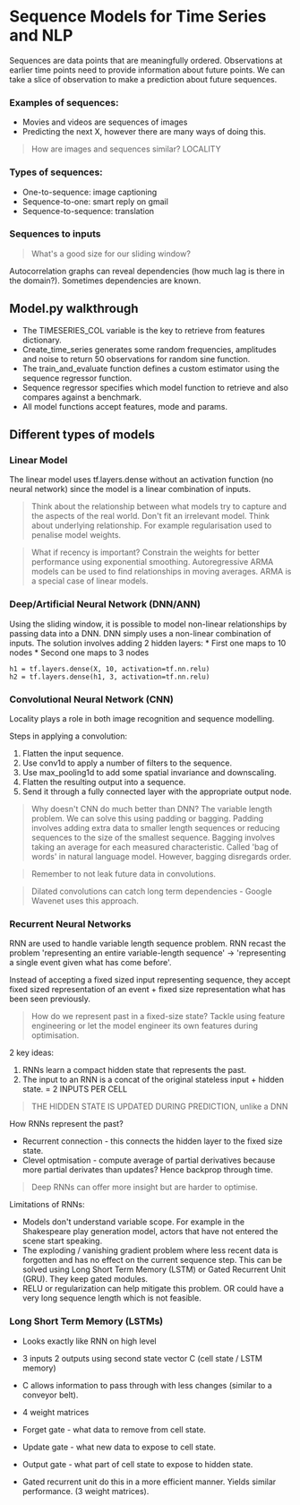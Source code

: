 # Sequence Models for Time Series and NLP

Sequences are data points that are meaningfully ordered. Observations at earlier time points need to provide information about future points. We can take a slice of observation to make a prediction about future sequences.

### Examples of sequences:
* Movies and videos are sequences of images
* Predicting the next X, however there are many ways of doing this.

> How are images and sequences similar? LOCALITY 

### Types of sequences:
* One-to-sequence: image captioning
* Sequence-to-one: smart reply on gmail
* Sequence-to-sequence: translation

### Sequences to inputs

> What's a good size for our sliding window? 

Autocorrelation graphs can reveal dependencies (how much lag is there in the domain?). Sometimes dependencies are known.

## Model.py walkthrough

* The TIMESERIES_COL variable is the key to retrieve from features dictionary. 
* Create_time_series generates some random frequencies, amplitudes and noise to return 50 observations for random sine function.
* The train_and_evaluate function defines a custom estimator using the sequence regressor function. 
* Sequence regressor specifies which model function to retrieve and also compares against a benchmark. 
* All model functions accept features, mode and params. 

## Different types of models

### Linear Model

The linear model uses tf.layers.dense without an activation function (no neural network) since the model is a linear combination of inputs. 

> Think about the relationship between what models try to capture and the aspects of the real world. Don't fit an irrelevant model. Think about underlying relationship. For example regularisation used to penalise model weights. 

> What if recency is important? Constrain the weights for better performance using exponential smoothing. Autoregressive ARMA models can be used to find relationships in moving averages. ARMA is a special case of linear models. 

### Deep/Artificial Neural Network (DNN/ANN)

Using the sliding window, it is possible to model non-linear relationships by passing data into a DNN. DNN simply uses a non-linear combination of inputs. The solution involves adding 2 hidden layers:
    * First one maps to 10 nodes
    * Second one maps to 3 nodes

```
h1 = tf.layers.dense(X, 10, activation=tf.nn.relu)
h2 = tf.layers.dense(h1, 3, activation=tf.nn.relu)
```

### Convolutional Neural Network (CNN)

Locality plays a role in both image recognition and sequence modelling. 

Steps in applying a convolution:
1. Flatten the input sequence.
2. Use conv1d to apply a number of filters to the sequence.
3. Use max_pooling1d to add some spatial invariance and downscaling.
4. Flatten the resulting output into a sequence.
5. Send it through a fully connected layer with the appropriate output node.

> Why doesn't CNN do much better than DNN?
The variable length problem. We can solve this using padding or bagging. Padding involves adding extra data to smaller length sequences or reducing sequences to the size of the smallest sequence. Bagging involves taking an average for each measured characteristic. Called 'bag of words' in natural language model. However, bagging disregards order. 

> Remember to not leak future data in convolutions.

> Dilated convolutions can catch long term dependencies - Google Wavenet uses this approach. 

### Recurrent Neural Networks

RNN are used to handle variable length sequence problem. RNN recast the problem 'representing an entire variable-length sequence' -> 'representing a single event given what has come before'.

Instead of accepting a fixed sized input representing sequence, they accept fixed sized representation of an event + fixed size representation what has been seen previously. 

> How do we represent past in a fixed-size state? 
Tackle using feature engineering or let the model engineer its own features during optimisation. 

2 key ideas:
1. RNNs learn a compact hidden state that represents the past.
2. The input to an RNN is a concat of the original stateless input + hidden state. = 2 INPUTS PER CELL
 
> THE HIDDEN STATE IS UPDATED DURING PREDICTION, unlike a DNN

How RNNs represent the past?
* Recurrent connection - this connects the hidden layer to the fixed size state.
* Clevel optmisation - compute average of partial derivatives because more partial derivates than updates? Hence backprop through time. 

> Deep RNNs can offer more insight but are harder to optimise. 

Limitations of RNNs:
* Models don't understand variable scope. For example in the Shakespeare play generation model, actors that have not entered the scene start speaking. 
* The exploding / vanishing gradient problem where less recent data is forgotten and has no effect on the current sequence step. This can be solved using Long Short Term Memory (LSTM) or Gated Recurrent Unit (GRU). They keep gated modules.
* RELU or regularization can help mitigate this problem. OR could have a very long sequence length which is not feasible. 

### Long Short Term Memory (LSTMs)
* Looks exactly like RNN on high level
* 3 inputs 2 outputs using second state vector C (cell state / LSTM memory)
* C allows information to pass through with less changes (similar to a conveyor belt).
* 4 weight matrices
* Forget gate - what data to remove from cell state.
* Update gate - what new data to expose to cell state.
* Output gate - what part of cell state to expose to hidden state.

* Gated recurrent unit do this in a  more efficient manner. Yields similar performance. (3 weight matrices).